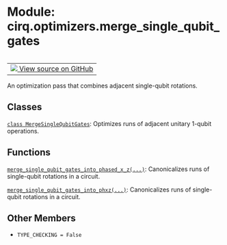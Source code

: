 <div itemscope itemtype="http://developers.google.com/ReferenceObject">
<meta itemprop="name" content="cirq.optimizers.merge_single_qubit_gates" />
<meta itemprop="path" content="Stable" />
<meta itemprop="property" content="TYPE_CHECKING"/>
</div>

# Module: cirq.optimizers.merge_single_qubit_gates

<!-- Insert buttons and diff -->

<table class="tfo-notebook-buttons tfo-api" align="left">

<td>
  <a target="_blank" href="https://github.com/quantumlib/cirq/tree/master/cirq/optimizers/merge_single_qubit_gates.py">
    <img src="https://www.tensorflow.org/images/GitHub-Mark-32px.png" />
    View source on GitHub
  </a>
</td>
</table>



An optimization pass that combines adjacent single-qubit rotations.



## Classes

[`class MergeSingleQubitGates`](../../cirq/optimizers/MergeSingleQubitGates.md): Optimizes runs of adjacent unitary 1-qubit operations.

## Functions

[`merge_single_qubit_gates_into_phased_x_z(...)`](../../cirq/optimizers/merge_single_qubit_gates_into_phased_x_z.md): Canonicalizes runs of single-qubit rotations in a circuit.

[`merge_single_qubit_gates_into_phxz(...)`](../../cirq/optimizers/merge_single_qubit_gates_into_phxz.md): Canonicalizes runs of single-qubit rotations in a circuit.

## Other Members

* `TYPE_CHECKING = False` <a id="TYPE_CHECKING"></a>
